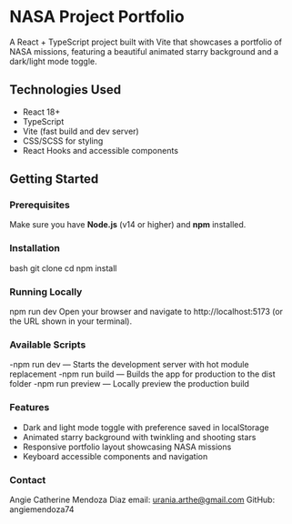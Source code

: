 # NASA Project Portfolio

A React + TypeScript project built with Vite that showcases a portfolio of NASA missions, featuring a beautiful animated starry background and a dark/light mode toggle.



## Technologies Used

- React 18+
- TypeScript
- Vite (fast build and dev server)
- CSS/SCSS for styling
- React Hooks and accessible components



## Getting Started

### Prerequisites

Make sure you have **Node.js** (v14 or higher) and **npm** installed.

### Installation

bash
git clone <your-repository-url>
cd <your-project-folder>
npm install

### Running Locally

npm run dev
Open your browser and navigate to http://localhost:5173 (or the URL shown in your terminal).

### Available Scripts

-npm run dev — Starts the development server with hot module replacement
-npm run build — Builds the app for production to the dist folder
-npm run preview — Locally preview the production build

### Features

- Dark and light mode toggle with preference saved in localStorage
- Animated starry background with twinkling and shooting stars
- Responsive portfolio layout showcasing NASA missions
- Keyboard accessible components and navigation

### Contact

Angie Catherine Mendoza Diaz
email: urania.arthe@gmail.com
GitHub: angiemendoza74
